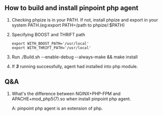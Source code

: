 ## How to build and install pinpoint php agent

1. Checking phpize is in your PATH.
    If not, install phpize and export in your system PATH.(eg:export PATH=/path to phpize/:$PATH)
2. Specifying BOOST and THRIFT path  
    
    ```
    export WITH_BOOST_PATH='/usr/local'
    export WITH_THRIFT_PATH='/usr/local' 
    ```
3. Run ./Build.sh --enable-debug --always-make && make install
4. If **_3_** running successfully, agent had installed into php module.

## Q&A

1.  What's the difference between NGINX+PHP-FPM and APACHE+mod_php5(7).so when install pinpoint php agent.
  
    A: pinpoint php agent is an extension of php.